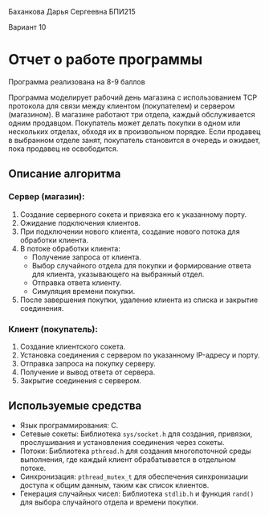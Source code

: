 

Баханкова Дарья Сергеевна
БПИ215

Вариант 10

Отчет о работе программы
==========================

Программа реализована на 8-9 баллов

Программа моделирует рабочий день магазина с использованием TCP протокола для связи между клиентом (покупателем) и сервером (магазином). В магазине работают три отдела, каждый обслуживается одним продавцом. Покупатель может делать покупки в одном или нескольких отделах, обходя их в произвольном порядке. Если продавец в выбранном отделе занят, покупатель становится в очередь и ожидает, пока продавец не освободится.

Описание алгоритма
-------------------

### Сервер (магазин):
1. Создание серверного сокета и привязка его к указанному порту.
2. Ожидание подключения клиентов.
3. При подключении нового клиента, создание нового потока для обработки клиента.
4. В потоке обработки клиента:
   - Получение запроса от клиента.
   - Выбор случайного отдела для покупки и формирование ответа для клиента, указывающего на выбранный отдел.
   - Отправка ответа клиенту.
   - Симуляция времени покупки.
5. После завершения покупки, удаление клиента из списка и закрытие соединения.

### Клиент (покупатель):
1. Создание клиентского сокета.
2. Установка соединения с сервером по указанному IP-адресу и порту.
3. Отправка запроса на покупку серверу.
4. Получение и вывод ответа от сервера.
5. Закрытие соединения с сервером.

Используемые средства
---------------------

- Язык программирования: C.
- Сетевые сокеты: Библиотека `sys/socket.h` для создания, привязки, прослушивания и установления соединения через сокеты.
- Потоки: Библиотека `pthread.h` для создания многопоточной среды выполнения, где каждый клиент обрабатывается в отдельном потоке.
- Синхронизация: `pthread_mutex_t` для обеспечения синхронизации доступа к общим данным, таким как список клиентов.
- Генерация случайных чисел: Библиотека `stdlib.h` и функция `rand()` для выбора случайного отдела и времени покупки.

